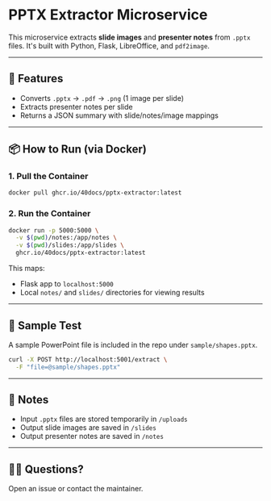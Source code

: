 # PPTX Extractor Microservice

This microservice extracts **slide images** and **presenter notes** from `.pptx` files. It's built with Python, Flask, LibreOffice, and `pdf2image`.

---

## 🚀 Features

- Converts `.pptx` → `.pdf` → `.png` (1 image per slide)
- Extracts presenter notes per slide
- Returns a JSON summary with slide/notes/image mappings

---

## 📦 How to Run (via Docker)

### 1. Pull the Container

```bash
docker pull ghcr.io/40docs/pptx-extractor:latest
```

### 2. Run the Container

```bash
docker run -p 5000:5000 \
  -v $(pwd)/notes:/app/notes \
  -v $(pwd)/slides:/app/slides \
  ghcr.io/40docs/pptx-extractor:latest
```

This maps:
- Flask app to `localhost:5000`
- Local `notes/` and `slides/` directories for viewing results

---

## 🧪 Sample Test

A sample PowerPoint file is included in the repo under `sample/shapes.pptx`.

```bash
curl -X POST http://localhost:5001/extract \
  -F "file=@sample/shapes.pptx"
```

---

## 📝 Notes

- Input `.pptx` files are stored temporarily in `/uploads`
- Output slide images are saved in `/slides`
- Output presenter notes are saved in `/notes`

---

## 🙋‍♂️ Questions?

Open an issue or contact the maintainer.
